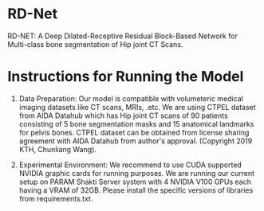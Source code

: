 # RD-Net


RD-NET: A Deep Dilated-Receptive Residual Block-Based Network for Multi-class bone segmentation of Hip joint CT Scans.


# Instructions for Running the Model

1. Data Preparation: Our model is compatible with volumeteric medical imaging datasets like CT scans, MRIs, .etc. We are using CTPEL dataset from AIDA Datahub which has Hip joint CT scans of 90 patients consisting of 5 bone segmentation masks and 15 anatomical landmarks for pelvis bones. CTPEL dataset can be obtained from license sharing agreement with AIDA Datahub from author's approval. (Copyright 2019 KTH, Chunliang Wang).

2. Experimental Environment: We recommend to use CUDA supported NVIDIA graphic cards for running purposes. We are running our current setup on PARAM Shakti Server system with 4 NVIDIA V100 GPUs each having a VRAM of 32GB. Please install the specific versions of libraries from requirements.txt.
